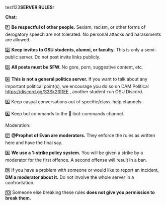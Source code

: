 test123**SERVER RULES:**

**Chat:**

1️⃣  **Be respectful of other people.** Sexism, racism, or other forms of derogatory speech are not tolerated. No personal attacks and harassments are allowed.

2️⃣  **Keep invites to OSU students, alumni, or faculty.** This is only a semi-public server. Do not post invite links publicly.

3️⃣  **All posts must be SFW.** No gore, porn, suggestive content, etc.

4️⃣  **This is not a general politics server.** If you want to talk about any important political point(s), we encourage you do so on DAM Political https://discord.gg/S3Sk23ffEE , another student-run OSU Discord.

5️⃣  Keep casual conversations out of specific/class-help channels.

6️⃣  Keep bot commands to the 🤖-bot-commands channel.

Moderation:

7️⃣  **@Prophet of Evan are moderators.** They enforce the rules as written here and have the final say.

8️⃣  **We use a 1-strike policy system.** You will be given a strike by a moderator for the first offence. A second offense will result in a ban.

9️⃣  If you have a problem with someone or would like to report an incident, **DM a moderator about it.** Do not involve the whole server in a confrontation.

🔟  Someone else breaking these rules **does not give you permission to break them.**
